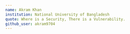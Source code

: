 ```yaml
---
name: Akram Khan
institution: National University of Bangladesh
quote: Where is a Security, There is a Vulnerability.
github_user: akram9704
---
```


